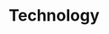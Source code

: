---
layout: "layouts/blog.njk"
title: "Technology"
des: "Discover how luxury home builders are streamlining operations, reducing costs, and improving efficiency through strategic automation and process optimization."
pagination:
  data: collections.technologyPosts
  size: 6
  alias: posts
permalink: "/blog/technology/{% if pagination.pageNumber > 0 %}page-{{ pagination.pageNumber + 1 }}/{% endif %}"
---